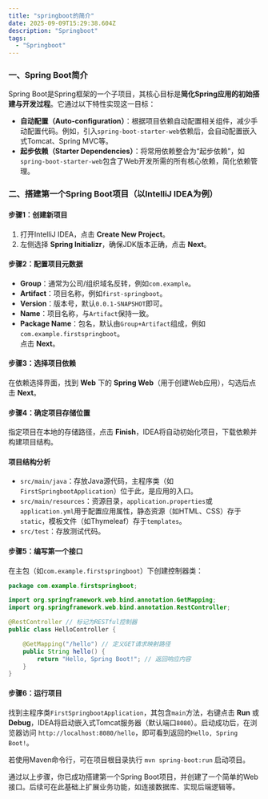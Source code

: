 ```yaml
---
title: "springboot的简介"
date: 2025-09-09T15:29:38.604Z
description: "Springboot"
tags:
  - "Springboot"
---
```


### 一、Spring Boot简介  
Spring Boot是Spring框架的一个子项目，其核心目标是**简化Spring应用的初始搭建与开发过程**。它通过以下特性实现这一目标：  
- **自动配置（Auto-configuration）**：根据项目依赖自动配置相关组件，减少手动配置代码。例如，引入`spring-boot-starter-web`依赖后，会自动配置嵌入式Tomcat、Spring MVC等。  
- **起步依赖（Starter Dependencies）**：将常用依赖整合为“起步依赖”，如`spring-boot-starter-web`包含了Web开发所需的所有核心依赖，简化依赖管理。  


### 二、搭建第一个Spring Boot项目（以IntelliJ IDEA为例）  
#### **步骤1：创建新项目**  
1. 打开IntelliJ IDEA，点击 **Create New Project**。  
2. 左侧选择 **Spring Initializr**，确保JDK版本正确，点击 **Next**。  


#### **步骤2：配置项目元数据**  
- **Group**：通常为公司/组织域名反转，例如`com.example`。  
- **Artifact**：项目名称，例如`first-springboot`。  
- **Version**：版本号，默认`0.0.1-SNAPSHOT`即可。  
- **Name**：项目名称，与`Artifact`保持一致。  
- **Package Name**：包名，默认由`Group+Artifact`组成，例如`com.example.firstspringboot`。  
点击 **Next**。  


#### **步骤3：选择项目依赖**  
在依赖选择界面，找到 **Web** 下的 **Spring Web**（用于创建Web应用），勾选后点击 **Next**。  


#### **步骤4：确定项目存储位置**  
指定项目在本地的存储路径，点击 **Finish**，IDEA将自动初始化项目，下载依赖并构建项目结构。  


#### **项目结构分析**  
- `src/main/java`：存放Java源代码，主程序类（如`FirstSpringbootApplication`）位于此，是应用的入口。  
- `src/main/resources`：资源目录，`application.properties`或`application.yml`用于配置应用属性，静态资源（如HTML、CSS）存于`static`，模板文件（如Thymeleaf）存于`templates`。  
- `src/test`：存放测试代码。  


#### **步骤5：编写第一个接口**  
在主包（如`com.example.firstspringboot`）下创建控制器类：  
```java  
package com.example.firstspringboot;

import org.springframework.web.bind.annotation.GetMapping;
import org.springframework.web.bind.annotation.RestController;

@RestController // 标记为RESTful控制器
public class HelloController {

    @GetMapping("/hello") // 定义GET请求映射路径
    public String hello() {
        return "Hello, Spring Boot!"; // 返回响应内容
    }
}
```  


#### **步骤6：运行项目**  
找到主程序类`FirstSpringbootApplication`，其包含`main`方法，右键点击 **Run** 或 **Debug**，IDEA将启动嵌入式Tomcat服务器（默认端口`8080`）。启动成功后，在浏览器访问 `http://localhost:8080/hello`，即可看到返回的`Hello, Spring Boot!`。  


若使用Maven命令行，可在项目根目录执行 `mvn spring-boot:run` 启动项目。  


通过以上步骤，你已成功搭建第一个Spring Boot项目，并创建了一个简单的Web接口。后续可在此基础上扩展业务功能，如连接数据库、实现后端逻辑等。

